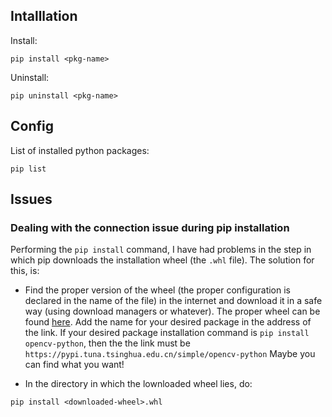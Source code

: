 

## Intalllation

Install:

```
pip install <pkg-name>
```

Uninstall:

```
pip uninstall <pkg-name>
```

## Config

List of installed python packages:

```
pip list
```

## Issues

### Dealing with the connection issue during pip installation

Performing the `pip install` command, I have had problems in the step in which pip downloads the installation wheel (the `.whl` file). The solution for this, is:

- Find the proper version of the wheel (the proper configuration is declared in the name of the file) in the internet and download it in a safe way (using download managers or whatever). The proper wheel can be found [here](https://pypi.tuna.tsinghua.edu.cn/simple/). Add the name for your desired package in the address of the link. If your desired package installation command is `pip install opencv-python`, then the the link must be `https://pypi.tuna.tsinghua.edu.cn/simple/opencv-python` Maybe you can find what you want!

- In the directory in which the lownloaded wheel lies, do:

```
pip install <downloaded-wheel>.whl
```

